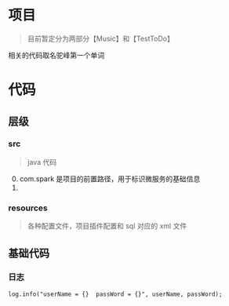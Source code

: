

# 项目
> 目前暂定分为两部分【Music】和【TestToDo】

相关的代码取名驼峰第一个单词


# 代码
## 层级

### src
> java 代码

0. com.spark 是项目的前置路径，用于标识微服务的基础信息
1. 


### resources
> 各种配置文件，项目插件配置和 sql 对应的 xml 文件



## 基础代码
### 日志
```
log.info("userName = {}  passWord = {}", userName, passWord);
```

